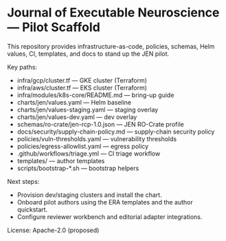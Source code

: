 # Journal of Executable Neuroscience — Pilot Scaffold

This repository provides infrastructure-as-code, policies, schemas, Helm values, CI, templates, and docs to stand up the JEN pilot.

Key paths:
- infra/gcp/cluster.tf — GKE cluster (Terraform)
- infra/aws/cluster.tf — EKS cluster (Terraform)
- infra/modules/k8s-core/README.md — bring-up guide
- charts/jen/values.yaml — Helm baseline
- charts/jen/values-staging.yaml — staging overlay
- charts/jen/values-dev.yaml — dev overlay
- schemas/ro-crate/jen-rcp-1.0.json — JEN RO-Crate profile
- docs/security/supply-chain-policy.md — supply-chain security policy
- policies/vuln-thresholds.yaml — vulnerability thresholds
- policies/egress-allowlist.yaml — egress policy
- .github/workflows/triage.yml — CI triage workflow
- templates/ — author templates
- scripts/bootstrap-*.sh — bootstrap helpers

Next steps:
- Provision dev/staging clusters and install the chart.
- Onboard pilot authors using the ERA templates and the author quickstart.
- Configure reviewer workbench and editorial adapter integrations.

License: Apache-2.0 (proposed)
